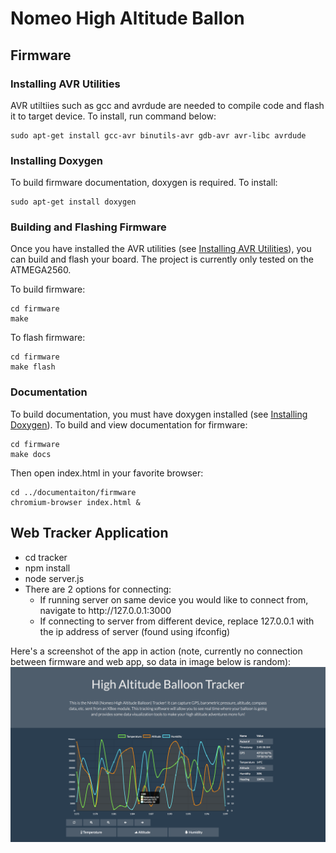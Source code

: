 # Nomeo High Altitude Ballon




## Firmware

### Installing AVR Utilities

AVR utiltiies such as gcc and avrdude are needed to compile code and flash it to target device. To install, run command below:
```
sudo apt-get install gcc-avr binutils-avr gdb-avr avr-libc avrdude
```

### Installing Doxygen

To build firmware documentation, doxygen is required. To install:
```
sudo apt-get install doxygen
```

### Building and Flashing Firmware

Once you have installed the AVR utilities (see [Installing AVR Utilities](#installing-avr-utilities)), you can build and flash
your board. The project is currently only tested on the ATMEGA2560.


To build firmware:
```
cd firmware
make
```

To flash firmware:
```
cd firmware
make flash
```

### Documentation

To build documentation, you must have doxygen installed (see [Installing Doxygen](#installing-doxygen)). To build and view documentation for firmware:
```
cd firmware
make docs
```

Then open index.html in your favorite browser:
```
cd ../documentaiton/firmware
chromium-browser index.html &
```

## Web Tracker Application

<ul>
  <li> cd tracker </li>
  <li> npm install </li>
  <li> node server.js </li>
  <li> There are 2 options for connecting:
  <ul>
    <li> If running server on same device you would like to connect from, navigate to http://127.0.0.1:3000 </li>
    <li> If connecting to server from different device, replace 127.0.0.1 with the ip address of server (found using ifconfig) </li>
  </ul>
</ul>

Here's a screenshot of the app in action (note, currently no connection between firmware and web app, so data in image below is random):
![ScreenShot](documentation/images/webapp_demo.png)


